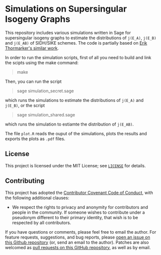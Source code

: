 # Simulations on Supersingular Isogeny Graphs

This repository includes various simulations written in Sage for supersingular isogeny graphs to estimate the distributions of `j(E_A)`, `j(E_B)` and `j(E_AB)` of SIDH/SIKE schemes. The code is partially based on [Erik Thormarker's similar work](https://github.com/eriktho/thesis-sage-code).

In order to run the simulation scripts, first of all you need to build and link the scipts using the make command:

> make

Then, you can run the script  

> sage simulation_secret.sage

which runs the simulations to estimate the distributions of `j(E_A)` and `j(E_B)`, or the script

> sage simulation_shared.sage

which runs the simulation to estiamte the distribution of `j(E_AB)`.

The file `plot.R` reads the ouput of the simulations, plots the results and exports the plots as `.pdf` files.

## License

This project is licensed under the MIT License; see [`LICENSE`](LICENSE) for details.

## Contributing

This project has adopted the [Contributor Covenant Code of Conduct](https://www.contributor-covenant.org/),
with the following additional clauses:

* We respect the rights to privacy and anonymity for contributors and people in
  the community. If someone wishes to contribute under a pseudonym different to
  their primary identity, that wish is to be respected by all contributors. 


If you have questions or comments, please feel free to email the author. For feature requests, suggestions, and bug reports, please [open an issue on this Github repository](https://github.com/etairi/isogeny-graphs/issues) (or, send an email to the author). Patches are also welcomed as [pull requests on this GitHub repository](https://github.com/etairi/isogeny-graphs/pulls), as well as by
email.
